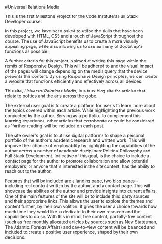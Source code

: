 #Universal Relations Media

This is the first Milestone Project for the 
Code Institute's Full Stack Developer course.

In this project, we have been asked to utilise the 
skills that have been developed with HTML, CSS and 
a touch of JavaScript throughout the course. The use 
of JavaScript benefits us to create a more visually 
appealing page, while also allowing us to use as 
many of Bootstrap's functions as possible.

A further criteria for this project is aimed at writing
this page within the remits of Responsive Design. This 
will be adhered to and the visual impact of the pages 
will change depending on the media query that the 
device presents this content. By using Responsive Design 
principles, we can create a website that functions
efficiently and effectively across all devices.

This site, *Universal Relations Media*, is a faux 
blog site for articles that relate to politics and the 
arts across the globe.

The external user goal is to create a platform for user's 
to learn more about the topics covered within each article.
While highlighting the previous work conducted by the author.
Serving as a portfolio. 
To complement this learning experience, other articles that 
corroborate or could be considered as 'further reading' will 
be included on each post.

The site owner's goal is to utilise digital platforms to 
shape a personal portfolio of the author's academic research
and written work. This will improve their chance of employability
by highlighting the capabilities of the author across a 
number of academic disciplines: Political Philosophy and 
Full Stack Development. Indicative of this goal, is the 
choice to include a contact page for the author to promote 
collaboration and allow potential employers, or anyone that 
is interested in the site content, has the ability to reach 
out to the author.

Features that will be included are a landing page, two
blog pages - including real content written by the author, and a
contact page. This will showcase the abilities of the author
and provide insights into current affairs. One of the main
features of the site will be to include third party sources 
and their appropriate links. This allows the user to explore
the themes and content further, by their own volition. It
gives the user a choice towards how much time they would
like to dedicate to their own research and the capabilities
to do so. With this in mind, free content, partially-free
content (such as free monthly allocated articles by sources
such as New Statesman, The Atlantic, Foreign Affairs) and 
pay-to-view content will be balanced and included to create
a positive user experience, shaped by their own decisions.  
